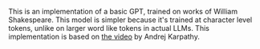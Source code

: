This is an implementation of a basic GPT, trained on works of William Shakespeare. This model is simpler because it's trained at character level tokens, unlike on larger word like tokens in actual LLMs. This implementation is based on [the video](https://www.youtube.com/watch?v=kCc8FmEb1nY) by Andrej Karpathy.